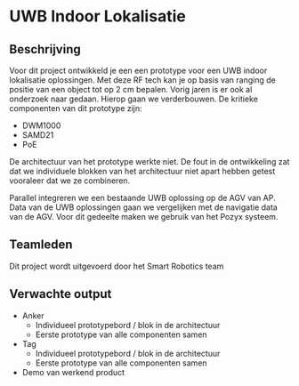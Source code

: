 # UWB Indoor Lokalisatie

## Beschrijving

Voor dit project ontwikkeld je een een prototype voor een UWB indoor lokalisatie oplossingen. Met deze RF tech kan je op basis van ranging de positie van een object tot op 2 cm bepalen. Vorig jaren is er ook al onderzoek naar gedaan. Hierop gaan we verderbouwen. De kritieke componenten van dit prototype zijn:

* DWM1000 
* SAMD21
* PoE  

De architectuur van het prototype werkte niet. De fout in de ontwikkeling zat dat we individuele blokken van het architectuur niet apart hebben getest vooraleer dat we ze combineren. 

Parallel integreren we een bestaande UWB oplossing op de AGV van AP. Data van de UWB oplossingen gaan we vergelijken met de navigatie data van de AGV. Voor dit gedeelte maken we gebruik van het Pozyx systeem. 



## Teamleden 

Dit project wordt uitgevoerd door het Smart Robotics team

## Verwachte output

* Anker
  * Individueel prototypebord / blok in de architectuur
  * Eerste prototype van alle componenten samen 
* Tag
  * Individueel prototypebord / blok in de architectuur
  * Eerste prototype van alle componenten samen
* Demo van werkend product